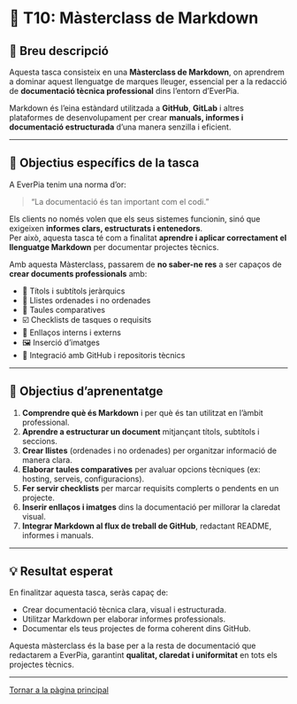 # 🧾 T10: Màsterclass de Markdown

## 📘 Breu descripció

Aquesta tasca consisteix en una **Màsterclass de Markdown**, on aprendrem a dominar aquest llenguatge de marques lleuger, essencial per a la redacció de **documentació tècnica professional** dins l’entorn d’EverPia.  

Markdown és l’eina estàndard utilitzada a **GitHub**, **GitLab** i altres plataformes de desenvolupament per crear **manuals, informes i documentació estructurada** d’una manera senzilla i eficient.

---

## 🎯 Objectius específics de la tasca

A EverPia tenim una norma d’or:  
> “La documentació és tan important com el codi.”

Els clients no només volen que els seus sistemes funcionin, sinó que exigeixen **informes clars, estructurats i entenedors**.  
Per això, aquesta tasca té com a finalitat **aprendre i aplicar correctament el llenguatge Markdown** per documentar projectes tècnics.

Amb aquesta Màsterclass, passarem de **no saber-ne res** a ser capaços de **crear documents professionals** amb:

- 📑 Títols i subtítols jeràrquics  
- 🔹 Llistes ordenades i no ordenades  
- 🧮 Taules comparatives  
- ☑️ Checklists de tasques o requisits  
- 🔗 Enllaços interns i externs  
- 🖼️ Inserció d’imatges  
- 🧠 Integració amb GitHub i repositoris tècnics

---

## 🧠 Objectius d’aprenentatge

1. **Comprendre què és Markdown** i per què és tan utilitzat en l’àmbit professional.  
2. **Aprendre a estructurar un document** mitjançant títols, subtítols i seccions.  
3. **Crear llistes** (ordenades i no ordenades) per organitzar informació de manera clara.  
4. **Elaborar taules comparatives** per avaluar opcions tècniques (ex: hosting, serveis, configuracions).  
5. **Fer servir checklists** per marcar requisits complerts o pendents en un projecte.  
6. **Inserir enllaços i imatges** dins la documentació per millorar la claredat visual.  
7. **Integrar Markdown al flux de treball de GitHub**, redactant README, informes i manuals.

---

## 💡 Resultat esperat

En finalitzar aquesta tasca, seràs capaç de:

- Crear documentació tècnica clara, visual i estructurada.  
- Utilitzar Markdown per elaborar informes professionals.  
- Documentar els teus projectes de forma coherent dins GitHub.  

Aquesta màsterclass és la base per a la resta de documentació que redactarem a EverPia, garantint **qualitat, claredat i uniformitat** en tots els projectes tècnics.

---

[Tornar a la pàgina principal](../)



